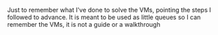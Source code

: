 Just to remember what I've done to solve the VMs, pointing the steps I followed to advance. It is meant to be used as little queues so I can remember the VMs, it is not a guide or a walkthrough
